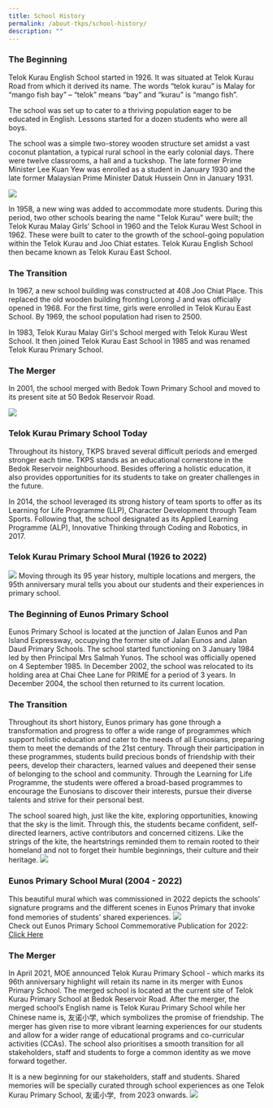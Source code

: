 ```yaml
---
title: School History
permalink: /about-tkps/school-history/
description: ""
---
```

### **The Beginning**
Telok Kurau English School started in 1926. It was situated at Telok Kurau Road from which it derived its name. The words “telok kurau” is Malay for “mango fish bay” – “telok” means “bay” and “kurau” is “mango fish”.  

The school was set up to cater to a thriving population eager to be educated in English. Lessons started for a dozen students who were all boys.

The school was a simple two-storey wooden structure set amidst a vast coconut plantation, a typical rural school in the early colonial days. There were twelve classrooms, a hall and a tuckshop. The late former Prime Minister Lee Kuan Yew was enrolled as a student in January 1930 and the late former Malaysian Prime Minister Datuk Hussein Onn in January 1931.

<img src="/images/history1.png">

In 1958, a new wing was added to accommodate more students. During this period, two other schools bearing the name "Telok Kurau" were built; the Telok Kurau Malay Girls’ School in 1960 and the Telok Kurau West School in 1962. These were built to cater to the growth of the school-going population within the Telok Kurau and Joo Chiat estates. Telok Kurau English School then became known as Telok Kurau East School.

### **The Transition**
In 1967, a new school building was constructed at 408 Joo Chiat Place. This replaced the old wooden building fronting Lorong J and was officially opened in 1968. For the first time, girls were enrolled in Telok Kurau East School. By 1969, the school population had risen to 2500.

In 1983, Telok Kurau Malay Girl's School merged with Telok Kurau West School. It then joined Telok Kurau East School in 1985 and was renamed Telok Kurau Primary School.

### **The Merger**
In 2001, the school merged with Bedok Town Primary School and moved to its present site at 50 Bedok Reservoir Road.

<img src="/images/history2.png">

### **Telok Kurau Primary School Today**
Throughout its history, TKPS braved several difficult periods and emerged stronger each time. TKPS stands as an educational cornerstone in the Bedok Reservoir neighbourhood. Besides offering a holistic education, it also provides opportunities for its students to take on greater challenges in the future.  

In 2014, the school leveraged its strong history of team sports to offer as its Learning for Life Programme (LLP), Character Development through Team Sports. Following that, the school designated as its Applied Learning Programme (ALP), Innovative Thinking through Coding and Robotics, in 2017.

### **Telok Kurau Primary School Mural (1926 to 2022)**

<img src="/images/TKPSMural3x2m%20010821.jpg">
Moving through its 95 year history, multiple locations and mergers, the 95th anniversary mural tells you about our students and their experiences in primary school.

### **The Beginning of Eunos Primary School**
Eunos Primary School is located at the junction of Jalan Eunos and Pan Island Expressway, occupying the former site of Jalan Eunos and Jalan Daud Primary Schools. The school started functioning on 3 January 1984 led by then Principal Mrs Salmah Yunos. The school was officially opened on 4 September 1985. In December 2002, the school was relocated to its holding area at Chai Chee Lane for PRIME for a period of 3 years. In December 2004, the school then returned to its current location.

### **The Transition**
Throughout its short history, Eunos primary has gone through a transformation and progress to offer a wide range of programmes which support holistic education and cater to the needs of all Eunosians, preparing them to meet the demands of the 21st century. Through their participation in these programmes, students build precious bonds of friendship with their peers, develop their characters, learned values and deepened their sense of belonging to the school and community. Through the Learning for Life Programme, the students were offered a broad-based programmes to encourage the Eunosians to discover their interests, pursue their diverse talents and strive for their personal best.

The school soared high, just like the kite, exploring opportunities, knowing that the sky is the limit. Through this, the students became confident, self-directed learners, active contributors and concerned citizens. Like the strings of the kite, the heartstrings reminded them to remain rooted to their homeland and not to forget their humble beginnings, their culture and their heritage.
<img src="/images/eunos_history.jpg">


### **Eunos Primary School Mural (2004 - 2022)**
This beautiful mural which was commissioned in 2022 depicts the schools’ signature programs and the different scenes in Eunos Primary that invoke fond memories of students’ shared experiences.
<img src="/images/eps-mural.jpg"><br>
Check out Eunos Primary School Commemorative Publication for 2022: 
[Click Here](https://issuu.com/eunosps/docs/eunos_primary_school_-_commemorative_book_2022)

### **The Merger**
In April 2021, MOE announced Telok Kurau Primary School - which marks its 96th anniversary highlight will retain its name in its merger with Eunos Primary School. The merged school is located at the current site of Telok Kurau Primary School at Bedok Reservoir Road. After the merger, the merged school’s English name is Telok Kurau Primary School while her Chinese name is, 友诺小学, which symbolizes the promise of friendship. The merger has given rise to more vibrant learning experiences for our students and allow for a wider range of educational programs and co-curricular activities (CCAs). The school also prioritises a smooth transition for all stakeholders, staff and students to forge a common identity as we move forward together.

It is a new beginning for our stakeholders, staff and students. Shared memories will be specially curated through school experiences as one Telok Kurau Primary School, 友诺小学,&nbsp; from 2023 onwards.
<img src="/images/tkps2023.jpg">
